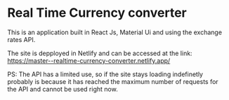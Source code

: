# Real Time Currency converter

This is an application built in React Js, Material Ui and  using the exchange rates API.

The site is depployed in Netlify and can be accessed at the link: https://master--realtime-currency-converter.netlify.app/


PS: The API has a limited use, so if the site stays loading indefinetly probably is because it has reached the maximum number of requests for the API and cannot be used right now.

